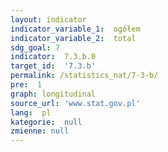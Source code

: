 ```yaml
---
layout: indicator
indicator_variable_1:  ogółem
indicator_variable_2:  total
sdg_goal: 7
indicator:  7.3.b.0
target_id:  '7.3.b'
permalink: /statistics_nat/7-3-b/
pre:  1
graph: longitudinal
source_url: 'www.stat.gov.pl'
lang:  pl
kategorie:  null
zmienne: null
---
```

